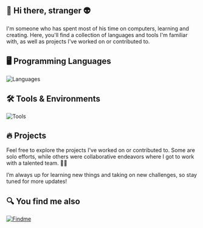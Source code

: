 ## 👋 Hi there, stranger 👽

I'm someone who has spent most of his time on computers, learning and creating. Here, you'll find a collection of languages and tools I'm familiar with, as well as projects I've worked on or contributed to. 

## 🖥️ Programming Languages 
![Languages](https://skillicons.dev/icons?i=c,cs,cpp,java,js,html,css,py,ruby,kotlin,powershell)

## 🛠️ Tools & Environments

![Tools](https://skillicons.dev/icons?i=arduino,androidstudio,graphql,apollo,mysql,firebase,postman,qt,nodejs,vscode,unreal,ableton,aws,azure,cloudflare)

## 🔥 Projects 

Feel free to explore the projects I've worked on or contributed to. Some are solo efforts, while others were collaborative endeavors where I got to work with a talented team. 💪🏻

I’m always up for learning new things and taking on new challenges, so stay tuned for more updates!

## 🔍 You find me also
[![Findme](https://skillicons.dev/icons?i=linkedin)](https://www.linkedin.com/in/topi-ilmasti/)

<!--
**SUPPlS/SUPPlS** is a ✨ _special_ ✨ repository because its `README.md` (this file) appears on your GitHub profile.

Here are some ideas to get you started:

- 🔭 I’m currently working on ...
- 🌱 I’m currently learning ...
- 👯 I’m looking to collaborate on ...
- 🤔 I’m looking for help with ...
- 💬 Ask me about ...
- 📫 How to reach me: ...
- 😄 Pronouns: ...
- ⚡ Fun fact: ...
-->
